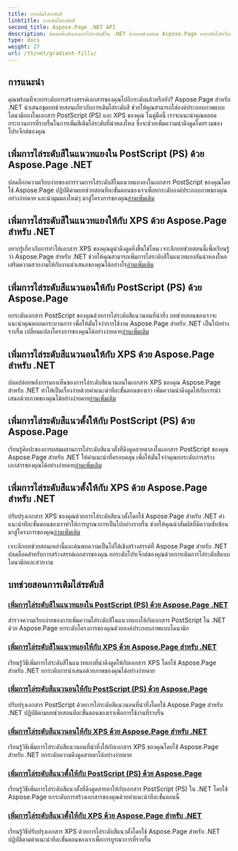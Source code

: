 ```yaml
---
title: การเติมไล่ระดับสี
linktitle: การเติมไล่ระดับสี
second_title: Aspose.Page .NET API
description: ค้นพบศิลปะแห่งการไล่ระดับสีใน .NET ด้วยบทช่วยสอน Aspose.Page ยกระดับโปรเจ็กต์ของคุณอย่างง่ายดาย—เพิ่มการไล่ระดับสีแนวทแยง แนวนอน และแนวตั้งที่น่าหลงใหล
type: docs
weight: 27
url: /th/net/gradient-fills/
---
```


## การแนะนำ

คุณพร้อมที่จะยกระดับการสร้างสรรค์เอกสารของคุณไปอีกระดับแล้วหรือยัง? Aspose.Page สำหรับ .NET นำเสนอชุดบทช่วยสอนเกี่ยวกับการเติมไล่ระดับสี ช่วยให้คุณสามารถใส่องค์ประกอบภาพแบบไดนามิกลงในเอกสาร PostScript (PS) และ XPS ของคุณ ในคู่มือนี้ เราจะแนะนำคุณตลอดกระบวนการที่ราบรื่นในการเพิ่มสีเติมไล่ระดับที่น่าหลงใหล ซึ่งจะช่วยเพิ่มความน่าดึงดูดโดยรวมของโปรเจ็กต์ของคุณ

## เพิ่มการไล่ระดับสีในแนวทแยงใน PostScript (PS) ด้วย Aspose.Page .NET

 ปลดล็อกความเรียบง่ายของการรวมการไล่ระดับสีในแนวทแยงลงในเอกสาร PostScript ของคุณโดยใช้ Aspose.Page ปฏิบัติตามบทช่วยสอนทีละขั้นตอนของเราเพื่อยกระดับองค์ประกอบภาพของคุณอย่างง่ายดาย และนำมุมมองใหม่ๆ มาสู่โครงการของคุณ[อ่านเพิ่มเติม](./add-diagonal-gradient-to-postscript-ps/)

## เพิ่มการไล่ระดับสีในแนวทแยงให้กับ XPS ด้วย Aspose.Page สำหรับ .NET

 อยากรู้เกี่ยวกับการทำให้เอกสาร XPS ของคุณดูน่าดึงดูดยิ่งขึ้นใช่ไหม เจาะลึกบทช่วยสอนนี้เพื่อเรียนรู้ว่า Aspose.Page สำหรับ .NET ช่วยให้คุณสามารถเพิ่มการไล่ระดับสีในแนวทแยงอันน่าหลงใหล เสริมความสวยงามให้กับงานนำเสนอของคุณได้อย่างไร[อ่านเพิ่มเติม](./add-diagonal-gradient-to-xps/)

## เพิ่มการไล่ระดับสีแนวนอนให้กับ PostScript (PS) ด้วย Aspose.Page

 ยกระดับเอกสาร PostScript ของคุณด้วยการไล่ระดับสีแนวนอนที่น่าทึ่ง บทช่วยสอนของเราจะแนะนำคุณตลอดกระบวนการ เพื่อให้มั่นใจว่าการใช้งาน Aspose.Page สำหรับ .NET เป็นไปอย่างราบรื่น เปลี่ยนแปลงโครงการของคุณได้อย่างง่ายดาย[อ่านเพิ่มเติม](./add-horizontal-gradient-to-postscript-ps/)

## เพิ่มการไล่ระดับสีแนวนอนให้กับ XPS ด้วย Aspose.Page สำหรับ .NET

 ปลดปล่อยพลังการมองเห็นของการไล่ระดับสีแนวนอนในเอกสาร XPS ของคุณ Aspose.Page สำหรับ .NET ทำให้เป็นเรื่องง่ายด้วยคำแนะนำทีละขั้นตอนของเรา เพิ่มความน่าดึงดูดให้กับการนำเสนอด้วยภาพของคุณได้อย่างง่ายดาย[อ่านเพิ่มเติม](./add-horizontal-gradient-to-xps/)

## เพิ่มการไล่ระดับสีแนวตั้งให้กับ PostScript (PS) ด้วย Aspose.Page

 เรียนรู้ศิลปะของการผสมผสานการไล่ระดับสีแนวตั้งที่ดึงดูดสายตาลงในเอกสาร PostScript ของคุณ Aspose.Page สำหรับ .NET ให้คำแนะนำที่ครอบคลุม เพื่อให้มั่นใจว่าคุณยกระดับการสร้างเอกสารของคุณได้อย่างง่ายดาย[อ่านเพิ่มเติม](./add-vertical-gradient-to-postscript-ps/)

## เพิ่มการไล่ระดับสีแนวตั้งให้กับ XPS ด้วย Aspose.Page สำหรับ .NET
ปรับปรุงเอกสาร XPS ของคุณด้วยการไล่ระดับสีแนวตั้งโดยใช้ Aspose.Page สำหรับ .NET คำแนะนำทีละขั้นตอนของเราทำให้การบูรณาการเป็นไปอย่างราบรื่น ช่วยให้คุณนำสัมผัสที่มีความซับซ้อนมาสู่โครงการของคุณ[อ่านเพิ่มเติม](./add-vertical-gradient-to-xps/)

เจาะลึกบทช่วยสอนเหล่านี้และค้นพบความเป็นไปได้เชิงสร้างสรรค์ที่ Aspose.Page สำหรับ .NET ปลดล็อคสำหรับการสร้างสรรค์เอกสารของคุณ ยกระดับโปรเจ็กต์ของคุณด้วยการเติมการไล่ระดับสีแบบไดนามิกและสวยงาม
## บทช่วยสอนการเติมไล่ระดับสี
### [เพิ่มการไล่ระดับสีในแนวทแยงใน PostScript (PS) ด้วย Aspose.Page .NET](./add-diagonal-gradient-to-postscript-ps/)
สำรวจความเรียบง่ายของการเพิ่มความไล่ระดับสีในแนวทแยงให้กับเอกสาร PostScript ใน .NET ด้วย Aspose.Page ยกระดับโครงการของคุณด้วยองค์ประกอบภาพแบบไดนามิก
### [เพิ่มการไล่ระดับสีในแนวทแยงให้กับ XPS ด้วย Aspose.Page สำหรับ .NET](./add-diagonal-gradient-to-xps/)
เรียนรู้วิธีเพิ่มการไล่ระดับสีในแนวทแยงที่น่าดึงดูดให้กับเอกสาร XPS โดยใช้ Aspose.Page สำหรับ .NET ยกระดับการนำเสนอด้วยภาพของคุณได้อย่างง่ายดาย
### [เพิ่มการไล่ระดับสีแนวนอนให้กับ PostScript (PS) ด้วย Aspose.Page](./add-horizontal-gradient-to-postscript-ps/)
ปรับปรุงเอกสาร PostScript ด้วยการไล่ระดับสีแนวนอนที่น่าทึ่งโดยใช้ Aspose.Page สำหรับ .NET ปฏิบัติตามบทช่วยสอนทีละขั้นตอนของเราเพื่อการใช้งานที่ราบรื่น
### [เพิ่มการไล่ระดับสีแนวนอนให้กับ XPS ด้วย Aspose.Page สำหรับ .NET](./add-horizontal-gradient-to-xps/)
เรียนรู้วิธีเพิ่มการไล่ระดับสีแนวนอนที่น่าทึ่งให้กับเอกสาร XPS ของคุณโดยใช้ Aspose.Page สำหรับ .NET ยกระดับความดึงดูดสายตาได้อย่างง่ายดาย
### [เพิ่มการไล่ระดับสีแนวตั้งให้กับ PostScript (PS) ด้วย Aspose.Page](./add-vertical-gradient-to-postscript-ps/)
เรียนรู้วิธีเพิ่มการไล่ระดับสีแนวตั้งที่ดึงดูดสายตาให้กับเอกสาร PostScript (PS) ใน .NET โดยใช้ Aspose.Page ยกระดับการสร้างเอกสารของคุณด้วยคำแนะนำทีละขั้นตอนนี้
### [เพิ่มการไล่ระดับสีแนวตั้งให้กับ XPS ด้วย Aspose.Page สำหรับ .NET](./add-vertical-gradient-to-xps/)
เรียนรู้วิธีปรับปรุงเอกสาร XPS ด้วยการไล่ระดับสีแนวตั้งโดยใช้ Aspose.Page สำหรับ .NET ปฏิบัติตามคำแนะนำทีละขั้นตอนของเราเพื่อการบูรณาการที่ราบรื่น
